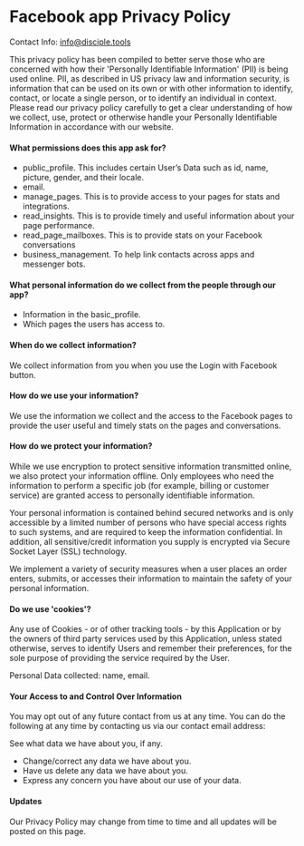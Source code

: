 # Facebook app Privacy Policy
Contact Info: info@disciple.tools

This privacy policy has been compiled to better serve those who are concerned with how their 'Personally Identifiable Information' (PII) is being used online. PII, as described in US privacy law and information security, is information that can be used on its own or with other information to identify, contact, or locate a single person, or to identify an individual in context. Please read our privacy policy carefully to get a clear understanding of how we collect, use, protect or otherwise handle your Personally Identifiable Information in accordance with our website.

#### What permissions does this app ask for?
- public_profile. This includes certain User’s Data such as id, name, picture, gender, and their locale.
- email.
- manage_pages. This is to provide access to your pages for stats and integrations.
- read_insights. This is to provide timely and useful information about your page performance.
- read_page_mailboxes. This is to provide stats on your Facebook conversations
- business_management. To help link contacts across apps and messenger bots.

#### What personal information do we collect from the people through our app?
- Information in the basic_profile.
- Which pages the users has access to.

#### When do we collect information?
We collect information from you when you use the Login with Facebook button.

#### How do we use your information?
We use the information we collect and the access to the Facebook pages to provide the user useful and timely stats on the pages and conversations.

#### How do we protect your information?
While we use encryption to protect sensitive information transmitted online, we also protect your information offline. Only employees who need the information to perform a specific job (for example, billing or customer service) are granted access to personally identifiable information.

Your personal information is contained behind secured networks and is only accessible by a limited number of persons who have special access rights to such systems, and are required to keep the information confidential. In addition, all sensitive/credit information you supply is encrypted via Secure Socket Layer (SSL) technology.

We implement a variety of security measures when a user places an order enters, submits, or accesses their information to maintain the safety of your personal information.

#### Do we use 'cookies'?
Any use of Cookies - or of other tracking tools - by this Application or by the owners of third party services used by this Application, unless stated otherwise, serves to identify Users and remember their preferences, for the sole purpose of providing the service required by the User.

Personal Data collected: name, email.

#### Your Access to and Control Over Information
You may opt out of any future contact from us at any time. You can do the following at any time by contacting us via our contact email address:

See what data we have about you, if any.
- Change/correct any data we have about you.
- Have us delete any data we have about you.
- Express any concern you have about our use of your data.

#### Updates
Our Privacy Policy may change from time to time and all updates will be posted on this page.
